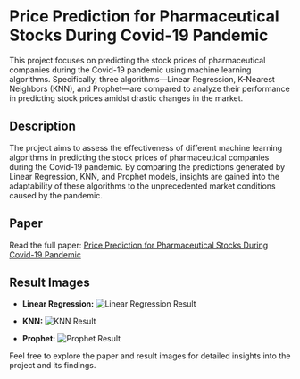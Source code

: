 # Price Prediction for Pharmaceutical Stocks During Covid-19 Pandemic

This project focuses on predicting the stock prices of pharmaceutical companies during the Covid-19 pandemic using machine learning algorithms. Specifically, three algorithms—Linear Regression, K-Nearest Neighbors (KNN), and Prophet—are compared to analyze their performance in predicting stock prices amidst drastic changes in the market.

## Description
The project aims to assess the effectiveness of different machine learning algorithms in predicting the stock prices of pharmaceutical companies during the Covid-19 pandemic. By comparing the predictions generated by Linear Regression, KNN, and Prophet models, insights are gained into the adaptability of these algorithms to the unprecedented market conditions caused by the pandemic.

## Paper
Read the full paper: [Price Prediction for Pharmaceutical Stocks During Covid-19 Pandemic](https://www.atlantis-press.com/proceedings/icamida-22/125986299)

## Result Images
- **Linear Regression:**
  ![Linear Regression Result](https://github.com/KaranPadaraiya/Pharma-stock-price-predction/blob/master/LINEAR%20REG/SUNPHARMA.png)
  
- **KNN:**
  ![KNN Result](https://github.com/KaranPadaraiya/Pharma-stock-price-predction/blob/master/knn/SUMPHARMA.png)
  
- **Prophet:**
  ![Prophet Result](https://github.com/KaranPadaraiya/Pharma-stock-price-predction/blob/master/PROPHET/SUNPHARMA%20TEST.png)

Feel free to explore the paper and result images for detailed insights into the project and its findings.

